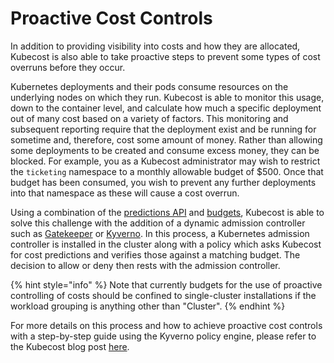 # Proactive Cost Controls

In addition to providing visibility into costs and how they are allocated, Kubecost is also able to take proactive steps to prevent some types of cost overruns before they occur.

Kubernetes deployments and their pods consume resources on the underlying nodes on which they run. Kubecost is able to monitor this usage, down to the container level, and calculate how much a specific deployment out of many cost based on a variety of factors. This monitoring and subsequent reporting require that the deployment exist and be running for sometime and, therefore, cost some amount of money. Rather than allowing some deployments to be created and consume excess money, they can be blocked. For example, you as a Kubecost administrator may wish to restrict the `ticketing` namespace to a monthly allowable budget of $500. Once that budget has been consumed, you wish to prevent any further deployments into that namespace as these will cause a cost overrun.

Using a combination of the [predictions API](/apis/governance-apis/spec-cost-prediction-api.md) and [budgets](/using-kubecost/navigating-the-kubecost-ui/budgets.md), Kubecost is able to solve this challenge with the addition of a dynamic admission controller such as [Gatekeeper](https://open-policy-agent.github.io/gatekeeper/website/) or [Kyverno](https://kyverno.io). In this process, a Kubernetes admission controller is installed in the cluster along with a policy which asks Kubecost for cost predictions and verifies those against a matching budget. The decision to allow or deny then rests with the admission controller.

{% hint style="info" %}
Note that currently budgets for the use of proactive controlling of costs should be confined to single-cluster installations if the workload grouping is anything other than "Cluster".
{% endhint %}

For more details on this process and how to achieve proactive cost controls with a step-by-step guide using the Kyverno policy engine, please refer to the Kubecost blog post [here](https://blog.kubecost.com/blog/kyverno-and-kubecost/#proactive-budget-control).
